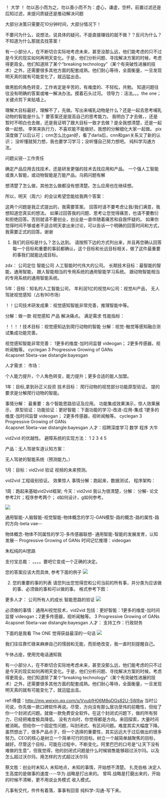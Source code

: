 ！  大学 
！  勿以恶小而为之，勿以善小而不为：虚心，谦虚，空杯。前置过滤还是后知过滤，来提问质疑还是推动解决问题


大部分决策只需要花10分钟时间，大部分情况下！

不要问为什么，说想法，说具体的疑问，不是直接赚钱的就不做？？反问为什么？
不知道为什么那就去找答案！


有一小部分人，在不断切合实际地考虑未来，甚至没那么远，他们能考虑的只不过是今天的现实如何再明天变化。于是，他们分析问题、寻找解决方案的时候，考虑得更周全。他们知道除了某个“breaking technology”（某个有突破性进展的技术）之外，还需要很多其他方面的配套成熟。他们耐心等待，全面衡量，一旦发现明天真的就有可能变化了，就迅猛出击。

做黑脸的角色转变，工作肯定是辛苦的，有难度的、不轻松，共勉。
知道问题往往没有明确的答案或唯一解决办法。摸着石头过河。
领导力：活法。。。the  one； 关键点剪下来贴墙上。

理解大目标最好，理解不了，先做。写出来哺乳动物是什么？还是一起去思考哺乳动物的智能是什么？
要答案还是提高自己的思考能力。
我明白了才去做，，还是暂时不明白也去做，还是我证明了跟大目标一致才去做？是全我想清楚，还是一起做一起想。 李笑来执行力，不喜欢能不能做好。我想的分解细化大家一起做。
pix 深度做了以后认可； cnn怎么比gan好，看了darla后，cnn和gan关系又了新的认识；
没听懂就努力想，我也要学习学习；没听懂自己努力想吧。
纯科学沟通方法。


问题尖锐--工作责任

确定产品应用去找技术，还是研发更强的技术去找应用和产品。
一个强人工智能或类人智能，或动物智能是万能产品。乌鸦问题有解

想清楚了怎么做，其他怎么做都没有想清楚。怎么应用也在继续想。



所以，明天（周六）的会议希望您能给我两个答案：

这两个问题是我正式提出的，我需要答案。
回答时请不要考虑让我/我们满意，我想知道您真实的想法。
如果过回答我的问题、思考让您觉得痛苦，也请不要敷衍和拒绝回答。否则就请不要创业，创业是一直伴随着痛苦和自我怀疑的。
如果你觉得时间不够或者不适合明天拿出来讨论，可以告诉一个明确的回答时间和方式，我需要正式的回答。谢谢

1. 我们的目标是什么？怎么达到。
请按照下边的方式列出来，并且再您确认回答每一个目标和重要的事前都确认，这个目标和长远目标相关，做了这件最重要的事我们就能达成目标。



zdx： 公司定位 智能公司 人工智能时代伟大的公司。
长期技术目标：最智能的智能，通用智能，
跟人智能相当的专用系统的通用智能学习系统。
跟动物智能相当的专用系统的通用智能系统。



5年：目标：知名的人工智能公司，
年利润1亿的视觉AI公司：视觉AI产品，
无人驾驶视觉感知（占有90市场）

！！公司技术研发成果：视觉感知智能非常完善，推理智能中等。

分解：做一款  视觉感知 产品
解决痛点。
满足需求
性能指标：

！！！！技术目标：视觉感知达到爬行动物的智能
分解：视觉-触觉等感知融合测试集成功能完善。

视觉感知智能非常完善：
1更多的维度-加时间监督 videogan；
2更多传感器，视听闻触等。   cyclegan
3 Progressive Growing of GANs  
4capsnet  5beta-vae distangle:bayesgan



人才需求：
市场：


个人能力提升，个人角色转变，能力提升；更多合适的能人加盟。



1年：目标,拿到孙正义投资
技术目标： 爬行动物的视觉部分功能原型验证。
提的要求是分解爬行动物的智能。


事情分解：  最重要：各个智能思路验证及应用。
功能集成效果演示，惊人效果展示，
原型验证：功能验证：更好智能：下面功能的学习-改进-应用-集成
1更多的维度-加时间监督 videogan；
2更多传感器，视听闻触等。   cyclegan
3 Progressive Growing of GANs  
4capsnet  5beta-vae distangle:bayesgan
人才：招聘深度学习 数学 程序 大牛


vid2vid 的优越性。
避障系统的实现方法： 1  2 3 4 5 


产品：无人驾驶车道认知方案：

无人驾驶的智能系统（预测能力。）




1月：目标：vid2vid 验证 视频的未来预测。

vid2vid 工程级别验证。  效果惊人
事情分解：跑起来，数据测试，
程序架构：


1周：跑起来基础vid2vid框架;
今天：vid2vid 我认为很清楚，分解： 分解- 论文参考2片；程序参考两个； d如何设计，g如何参考。

![](images/settingGoal.png)

通用智能-人脑智能-视觉智能-物体概念的学习-GAN模型-路的概念-路的属性-路的方向-beta vae--

物体概念-物体不同属性的学习-多传感器联想-
通用智能-智能的发展发育，认知发展-- Progressive Growing of GANs 
时间记忆推理：videogan

朱松纯的AI思路


支付宝总裁： 。。。。要吧它变成一个正确的决定。


您的答案应该大而具体, 参考下面的例子
![](images/answerrule.png)

2. 您的重要的事的列表
请您列出您觉得您和公司当前的所有事，并分类为应该做的事、必须做的事和可以做的事。
格式参考下图：

更多人才：
公司所有人的成长
智能思路的验证
![](images/todo-success.png)


必须做的事情：通用AI视觉技术，vid2vid 
包括：更好智能：1更多的维度-加时间监督 videogan；2更多传感器，视听闻触等。   3 Progressive Growing of GANs  4capsnet  5beta-vae distangle:bayesgan
人才：
支持工作：行政财务




下面的是我看 The ONE 觉得获益最深的一句话
![](images/time.png)

我们往往靠忙碌来麻痹自己的懦弱和无能，而拒绝改变，我一直时刻提醒自己。

午休占座，使用完电话通知我



有一小部分人，在不断切合实际地考虑未来，甚至没那么远，他们能考虑的只不过是今天的现实如何再明天变化。于是，他们分析问题、寻找解决方案的时候，考虑得更周全。他们知道除了某个“breaking technology”（某个有突破性进展的技术）之外，还需要很多其他方面的配套成熟。他们耐心等待，全面衡量，一旦发现明天真的就有可能变化了，就迅猛出击。


ref:傅盛：http://mp.weixin.qq.com/s/VvubfH06M8qDGs82U-5W8w
当时公司说，你先做一款口碑软件再说。尽管，方向没有那么居功至伟的前瞻性，但给了你一个封闭式问题。就做一款免费安全软件。在这个封闭式问题下，做的所有努力，已经把难度极具降低。
没有方向时，你觉得都是方向。来回探索，大量时间被消耗。但给你一个固定性问题，叫封闭式、有区间问题。难度其实大幅度下降。虽然想出了，很多产品点子，但一个选择的重要性，其实远远大于过后做出的很多努力。CEO的核心是树立一个简单可行的目标。树立一个越简单越聚焦的目标，越好。尽管这个目标，可能在过程中，不断变化。阿里巴巴的口号是“让天下没有难做的生意”，但我觉得，他的封闭式问题是什么时候销售能够超过沃尔玛。以及怎么超过沃尔玛，用怎样的方式超过沃尔玛

蔡文胜：创业时未知人  未知地点，未知的事情，开始想不清楚。
扎克伯格 决定人生高度的是做事的速度----华为 战略是打出来的。 曾鸣 战略是打磨出来的，开始的时候不清晰，更不用说业务模式 收入模式。

凡事有交代，件件有着落，事事有回音
纯科学-沟通-写下来。